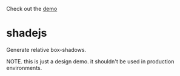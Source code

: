 Check out the [demo](http://sartaj.me/shadejs/)

shadejs
=======

Generate relative box-shadows.


NOTE. this is just a design demo. it shouldn't be used in production environments.
